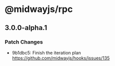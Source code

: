# @midwayjs/rpc

## 3.0.0-alpha.1
### Patch Changes

- 9b1dbc5: Finish the iteration plan https://github.com/midwayjs/hooks/issues/135
